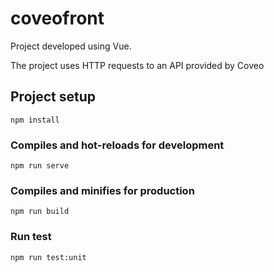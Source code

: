# coveofront
Project developed using Vue.

The project uses HTTP requests to an API provided by Coveo

## Project setup
```
npm install
```

### Compiles and hot-reloads for development
```
npm run serve
```

### Compiles and minifies for production
```
npm run build
```

### Run test
```
npm run test:unit
```
